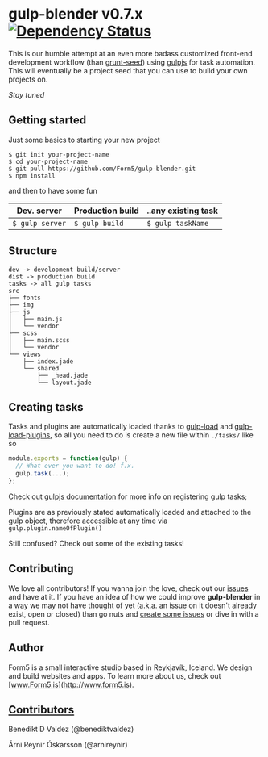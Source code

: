 # gulp-blender v0.7.x [![Dependency Status](https://gemnasium.com/Form5/gulp-blender.png)](https://gemnasium.com/Form5/gulp-blender)

This is our humble attempt at an even more badass customized front-end development workflow (than [grunt-seed](https://github.com/Form5/grunt-seed)) using [gulpjs](http://gulpjs.com) for task automation. This will eventually be a project seed that you can use to build your own projects on.

*Stay tuned*

## Getting started

Just some basics to starting your new project

```shell
$ git init your-project-name
$ cd your-project-name
$ git pull https://github.com/Form5/gulp-blender.git
$ npm install
```

and then to have some fun

| Dev. server     | Production build | ..any existing task |
| --------------- | ---------------- | ------------------- |
| `$ gulp server` | `$ gulp build`   | `$ gulp taskName`   |

## Structure

```
dev -> development build/server
dist -> production build
tasks -> all gulp tasks
src
├── fonts
├── img
├── js
│   ├── main.js
│   └── vendor
├── scss
│   ├── main.scss
│   └── vendor
└── views
    ├── index.jade
    └── shared
        ├── _head.jade
        └── layout.jade
```

## Creating tasks

Tasks and plugins are automatically loaded thanks to [gulp-load](https://github.com/popomore/gulp-load) and [gulp-load-plugins](https://github.com/jackfranklin/gulp-load-plugins), so all you need to do is create a new file within `./tasks/` like so

```javascript
module.exports = function(gulp) {
  // What ever you want to do! f.x.
  gulp.task(...);
};
```

Check out [gulpjs documentation](https://github.com/gulpjs/gulp/blob/master/docs/API.md#gulptaskname-deps-fn) for more info on registering gulp tasks;

Plugins are as previously stated automatically loaded and attached to the gulp object, therefore accessible at any time via `gulp.plugin.nameOfPlugin()`

Still confused? Check out some of the existing tasks!

## Contributing

We love all contributors! If you wanna join the love, check out our [issues](https://github.com/Form5/gulp-blender/issues) and have at it. If you have an idea of how we could improve **gulp-blender** in a way we may not have thought of yet (a.k.a. an issue on it doesn't already exist, open or closed) than go nuts and [create some issues](https://github.com/Form5/gulp-blender/issues/new) or dive in with a pull request.


## Author

Form5 is a small interactive studio based in Reykjavík, Iceland. We design and build websites and apps. To learn more about us, check out [www.Form5.is](http://www.form5.is).

## [Contributors](https://github.com/Form5/gulp-blender/graphs/contributors)

Benedikt D Valdez (@benediktvaldez)

Árni Reynir Óskarsson (@arnireynir)

